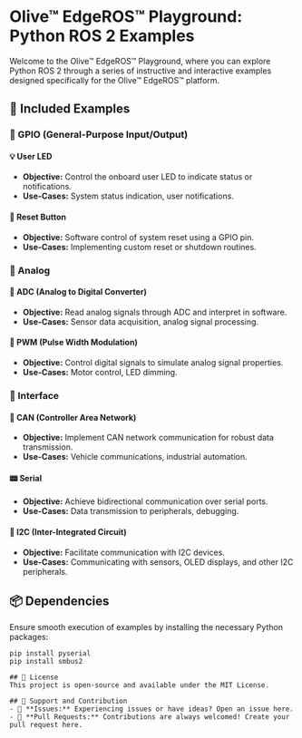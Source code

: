 # Olive™ EdgeROS™ Playground: Python ROS 2 Examples

Welcome to the Olive™ EdgeROS™ Playground, where you can explore Python ROS 2 through a series of instructive and interactive examples designed specifically for the Olive™ EdgeROS™ platform.

## 🎯 Included Examples

### 🚥 GPIO (General-Purpose Input/Output)

#### 💡 User LED
- **Objective:** Control the onboard user LED to indicate status or notifications.
- **Use-Cases:** System status indication, user notifications.

#### 🔄 Reset Button
- **Objective:** Software control of system reset using a GPIO pin.
- **Use-Cases:** Implementing custom reset or shutdown routines.

### 🔢 Analog

#### 🔄 ADC (Analog to Digital Converter)
- **Objective:** Read analog signals through ADC and interpret in software.
- **Use-Cases:** Sensor data acquisition, analog signal processing.

#### 🌊 PWM (Pulse Width Modulation)
- **Objective:** Control digital signals to simulate analog signal properties.
- **Use-Cases:** Motor control, LED dimming.

### 🔄 Interface

#### 🚌 CAN (Controller Area Network)
- **Objective:** Implement CAN network communication for robust data transmission.
- **Use-Cases:** Vehicle communications, industrial automation.

#### 📟 Serial
- **Objective:** Achieve bidirectional communication over serial ports.
- **Use-Cases:** Data transmission to peripherals, debugging.

#### 🚊 I2C (Inter-Integrated Circuit)
- **Objective:** Facilitate communication with I2C devices.
- **Use-Cases:** Communicating with sensors, OLED displays, and other I2C peripherals.

## 📦 Dependencies 

Ensure smooth execution of examples by installing the necessary Python packages:

```shell
pip install pyserial
pip install smbus2

## 📄 License
This project is open-source and available under the MIT License.

## 💼 Support and Contribution
- 🐞 **Issues:** Experiencing issues or have ideas? Open an issue here.
- 🔀 **Pull Requests:** Contributions are always welcomed! Create your pull request here.

